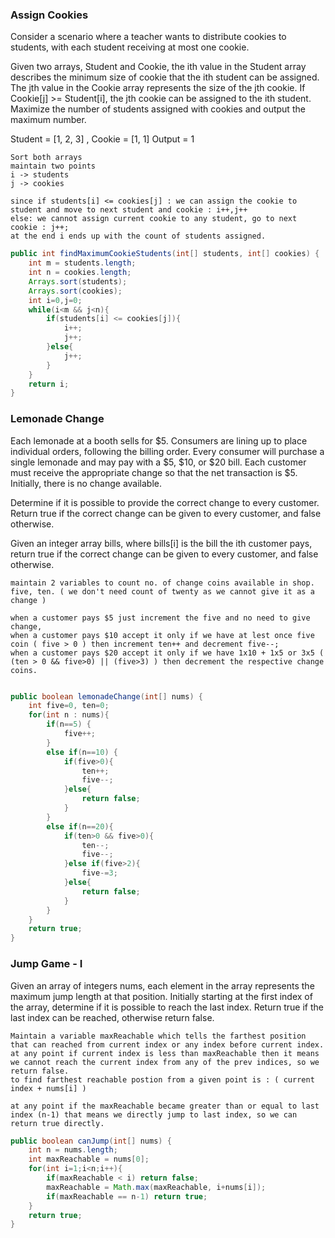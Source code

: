 ### Assign Cookies
Consider a scenario where a teacher wants to distribute cookies to students, with each student receiving at most one cookie.

Given two arrays, Student and Cookie, the ith value in the Student array describes the minimum size of cookie that the ith student can be assigned. The jth value in the Cookie array represents the size of the jth cookie. If Cookie[j] >= Student[i], the jth cookie can be assigned to the ith student. Maximize the number of students assigned with cookies and output the maximum number.

Student = [1, 2, 3] , Cookie = [1, 1] Output = 1

```
Sort both arrays
maintain two points 
i -> students
j -> cookies

since if students[i] <= cookies[j] : we can assign the cookie to student and move to next student and cookie : i++,j++
else: we cannot assign current cookie to any student, go to next cookie : j++;
at the end i ends up with the count of students assigned.

```
```java
public int findMaximumCookieStudents(int[] students, int[] cookies) {
    int m = students.length;
    int n = cookies.length;
    Arrays.sort(students);
    Arrays.sort(cookies);
    int i=0,j=0;
    while(i<m && j<n){
        if(students[i] <= cookies[j]){
            i++;
            j++;
        }else{
            j++;
        }
    }
    return i;
}
```

### Lemonade Change
Each lemonade at a booth sells for $5. Consumers are lining up to place individual orders, following the billing order. Every consumer will purchase a single lemonade and may pay with a $5, $10, or $20 bill. Each customer must receive the appropriate change so that the net transaction is $5. Initially, there is no change available.

Determine if it is possible to provide the correct change to every customer. Return true if the correct change can be given to every customer, and false otherwise.

Given an integer array bills, where bills[i] is the bill the ith customer pays, return true if the correct change can be given to every customer, and false otherwise.
```
maintain 2 variables to count no. of change coins available in shop.
five, ten. ( we don't need count of twenty as we cannot give it as a change )

when a customer pays $5 just increment the five and no need to give change,
when a customer pays $10 accept it only if we have at lest once five coin ( five > 0 ) then increment ten++ and decrement five--;
when a customer pays $20 accept it only if we have 1x10 + 1x5 or 3x5 ( (ten > 0 && five>0) || (five>3) ) then decrement the respective change coins.

```
```java

public boolean lemonadeChange(int[] nums) {
    int five=0, ten=0;
    for(int n : nums){
        if(n==5) {
            five++;
        }
        else if(n==10) {
            if(five>0){
                ten++;
                five--;
            }else{
                return false;
            }
        }
        else if(n==20){
            if(ten>0 && five>0){
                ten--;
                five--;
            }else if(five>2){
                five-=3;
            }else{
                return false;
            }
        }
    }
    return true;
}

```

### Jump Game - I
Given an array of integers nums, each element in the array represents the maximum jump length at that position. Initially starting at the first index of the array, determine if it is possible to reach the last index. Return true if the last index can be reached, otherwise return false.
```
Maintain a variable maxReachable which tells the farthest position that can reached from current index or any index before current index.
at any point if current index is less than maxReachable then it means we cannot reach the current index from any of the prev indices, so we return false.
to find farthest reachable postion from a given point is : ( current index + nums[i] )

at any point if the maxReachable became greater than or equal to last index (n-1) that means we directly jump to last index, so we can return true directly.
```
```java
public boolean canJump(int[] nums) {
    int n = nums.length;
    int maxReachable = nums[0];
    for(int i=1;i<n;i++){
        if(maxReachable < i) return false;
        maxReachable = Math.max(maxReachable, i+nums[i]);
        if(maxReachable == n-1) return true;
    }
    return true;
}
```




